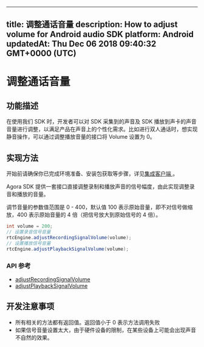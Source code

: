 
---
title: 调整通话音量
description: How to adjust volume for Android audio SDK
platform: Android
updatedAt: Thu Dec 06 2018 09:40:32 GMT+0000 (UTC)
---
# 调整通话音量
## 功能描述

 在使用我们 SDK 时，开发者可以对 SDK 采集到的声音及 SDK 播放到声卡的声音音量进行调整，以满足产品在声音上的个性化需求。比如进行双人通话时，想实现静音操作，可以通过调整播放音量的接口将 Volume 设置为 0。



## 实现方法
开始前请确保你已完成环境准备、安装包获取等步骤，详见[集成客户端 ](../../cn/Voice/android_audio.md)。

Agora SDK 提供一套接口直接调整录制和播放声音的信号幅度，由此实现调整录音和播放的音量。

调节音量的参数值范围是 0 - 400，默认值 100 表示原始音量，即不对信号做缩放，400 表示原始音量的 4 倍（把信号放大到原始信号的 4 倍）。

```java
int volume = 200;
// 设置录音信号音量
rtcEngine.adjustRecordingSignalVolume(volume);
// 设置播放信号音量
rtcEngine.adjustPlaybackSignalVolume(volume);
```

### API 参考

- [adjustRecordingSignalVolume](https://docs.agora.io/cn/Voice/API%20Reference/java/classio_1_1agora_1_1rtc_1_1_rtc_engine.html#af3747f72256eb683feadbca2b742bd05)
- [adjustPlaybackSignalVolume](https://docs.agora.io/cn/Voice/API%20Reference/java/classio_1_1agora_1_1rtc_1_1_rtc_engine.html#af7d7f10fc96db2febb9c2590891d071b)

## 开发注意事项

- 所有相关的方法都有返回值。返回值小于 0 表示方法调用失败
- 如果信号音量设置太大，由于硬件设备的限制，在某些设备上可能会出现声音不自然的效果。
